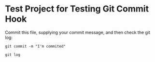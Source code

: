 # Test Project for Testing Git Commit Hook

Commit this file, supplying your commit message, and then check the git log:

```shell script
git commit -m "I'm commited"

git log

```
